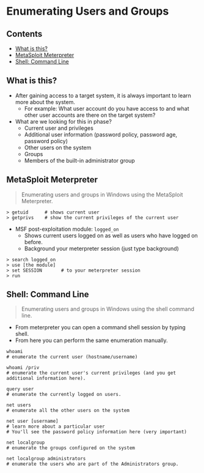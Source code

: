 # Enumerating Users and Groups

## Contents
- [What is this?](#what-is-this)
- [MetaSploit Meterpreter](#metasploit-meterpreter)
- [Shell: Command Line](#shell-command-line)

## What is this?
- After gaining access to a target system, it is always important to learn more about the system.
  - For example: What user account do you have access to and what other user accounts are there on the target system?
- What are we looking for this in phase?
  - Current user and privileges
  - Additional user information (password policy, password age, password policy)
  - Other users on the system
  - Groups
  - Members of the built-in administrator group
 
## MetaSploit Meterpreter
> Enumerating users and groups in Windows using the MetaSploit Meterpreter.
```
> getuid      # shows current user
> getprivs    # show the current privileges of the current user
```
- MSF post-exploitation module: `logged_on`
  - Shows current users logged on as well as users who have logged on before.
  - Background your meterpreter session (just type background)
```
> search logged_on
> use [the module]
> set SESSION       # to your meterpreter session 
> run
```

## Shell: Command Line
> Enumerating users and groups in Windows using the shell command line.
- From meterpreter you can open a command shell session by typing shell.
- From here you can perform the same enumeration manually.
```
whoami
# enumerate the current user (hostname/username)

whoami /priv
# enumerate the current user's current privileges (and you get additional information here).

query user
# enumerate the currently logged on users.

net users
# enumerate all the other users on the system

net user [username]
# learn more about a particular user
# You'll see the password policy information here (very important)

net localgroup
# enumerate the groups configured on the system

net localgroup administrators
# enumerate the users who are part of the Administrators group.
```

